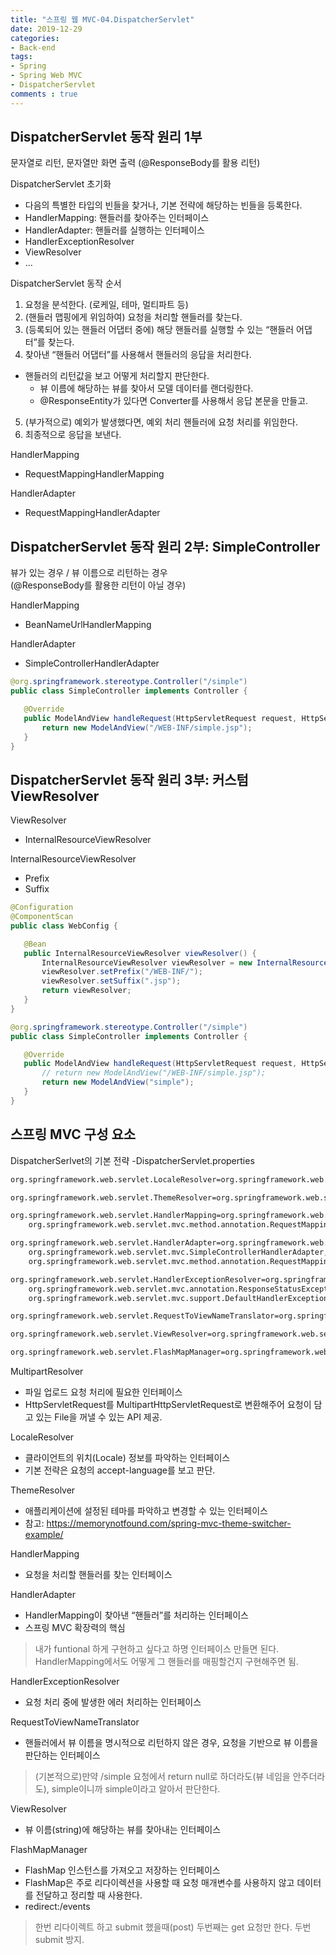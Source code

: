 ```yaml
---
title: "스프링 웹 MVC-04.DispatcherServlet"
date: 2019-12-29
categories: 
- Back-end
tags:
- Spring 
- Spring Web MVC
- DispatcherServlet
comments : true
---
```


## DispatcherServlet 동작 원리 1부
문자열로 리턴, 문자열만 화면 출력
(@ResponseBody를 활용 리턴)


DispatcherServlet 초기화
- 다음의 특별한 타입의 빈들을 찾거나, 기본 전략에 해당하는 빈들을 등록한다.
- HandlerMapping: 핸들러를 찾아주는 인터페이스
- HandlerAdapter: 핸들러를 실행하는 인터페이스
- HandlerExceptionResolver
- ViewResolver
- ...


DispatcherServlet 동작 순서
1. 요청을 분석한다. (로케일, 테마, 멀티파트 등)
2. (핸들러 맵핑에게 위임하여) 요청을 처리할 핸들러를 찾는다. 
3. (등록되어 있는 핸들러 어댑터 중에) 해당 핸들러를 실행할 수 있는 “핸들러 어댑터”를 찾는다.
4. 찾아낸 “핸들러 어댑터”를 사용해서 핸들러의 응답을 처리한다.
  - 핸들러의 리턴값을 보고 어떻게 처리할지 판단한다.
    - 뷰 이름에 해당하는 뷰를 찾아서 모델 데이터를 랜더링한다.
    - @ResponseEntity가 있다면 Converter를 사용해서 응답 본문을 만들고.
5. (부가적으로) 예외가 발생했다면, 예외 처리 핸들러에 요청 처리를 위임한다.
6. 최종적으로 응답을 보낸다.

HandlerMapping
- RequestMappingHandlerMapping

HandlerAdapter
- RequestMappingHandlerAdapter


## DispatcherServlet 동작 원리 2부: SimpleController
뷰가 있는 경우 / 뷰 이름으로 리턴하는 경우        
(@ResponseBody를 활용한 리턴이 아닐 경우)          


HandlerMapping
- BeanNameUrlHandlerMapping

HandlerAdapter
- SimpleControllerHandlerAdapter

~~~java
@org.springframework.stereotype.Controller("/simple")
public class SimpleController implements Controller {

   @Override
   public ModelAndView handleRequest(HttpServletRequest request, HttpServletResponse response) throws Exception {
       return new ModelAndView("/WEB-INF/simple.jsp");
   }
}
~~~


## DispatcherServlet 동작 원리 3부: 커스텀 ViewResolver


ViewResolver
- InternalResourceViewResolver

InternalResourceViewResolver
- Prefix
- Suffix

~~~ java
@Configuration
@ComponentScan
public class WebConfig {

   @Bean
   public InternalResourceViewResolver viewResolver() {
       InternalResourceViewResolver viewResolver = new InternalResourceViewResolver();
       viewResolver.setPrefix("/WEB-INF/");
       viewResolver.setSuffix(".jsp");
       return viewResolver;
   }
}
~~~
~~~java
@org.springframework.stereotype.Controller("/simple")
public class SimpleController implements Controller {

   @Override
   public ModelAndView handleRequest(HttpServletRequest request, HttpServletResponse response) throws Exception {
       // return new ModelAndView("/WEB-INF/simple.jsp");
       return new ModelAndView("simple");
   }
}
~~~



## 스프링 MVC 구성 요소


DispatcherSerlvet의 기본 전략
-DispatcherServlet.properties
~~~xml
org.springframework.web.servlet.LocaleResolver=org.springframework.web.servlet.i18n.AcceptHeaderLocaleResolver

org.springframework.web.servlet.ThemeResolver=org.springframework.web.servlet.theme.FixedThemeResolver

org.springframework.web.servlet.HandlerMapping=org.springframework.web.servlet.handler.BeanNameUrlHandlerMapping,\
	org.springframework.web.servlet.mvc.method.annotation.RequestMappingHandlerMapping

org.springframework.web.servlet.HandlerAdapter=org.springframework.web.servlet.mvc.HttpRequestHandlerAdapter,\
	org.springframework.web.servlet.mvc.SimpleControllerHandlerAdapter,\
	org.springframework.web.servlet.mvc.method.annotation.RequestMappingHandlerAdapter

org.springframework.web.servlet.HandlerExceptionResolver=org.springframework.web.servlet.mvc.method.annotation.ExceptionHandlerExceptionResolver,\
	org.springframework.web.servlet.mvc.annotation.ResponseStatusExceptionResolver,\
	org.springframework.web.servlet.mvc.support.DefaultHandlerExceptionResolver

org.springframework.web.servlet.RequestToViewNameTranslator=org.springframework.web.servlet.view.DefaultRequestToViewNameTranslator

org.springframework.web.servlet.ViewResolver=org.springframework.web.servlet.view.InternalResourceViewResolver

org.springframework.web.servlet.FlashMapManager=org.springframework.web.servlet.support.SessionFlashMapManager
~~~


MultipartResolver
- 파일 업로드 요청 처리에 필요한 인터페이스
- HttpServletRequest를 MultipartHttpServletRequest로 변환해주어 요청이 담고 있는 File을 꺼낼 수 있는 API 제공.

LocaleResolver
- 클라이언트의 위치(Locale) 정보를 파악하는 인터페이스
- 기본 전략은 요청의 accept-language를 보고 판단.

ThemeResolver
- 애플리케이션에 설정된 테마를 파악하고  변경할 수 있는 인터페이스
- 참고: https://memorynotfound.com/spring-mvc-theme-switcher-example/

HandlerMapping
- 요청을 처리할 핸들러를 찾는 인터페이스

HandlerAdapter
- HandlerMapping이 찾아낸 “핸들러”를 처리하는 인터페이스
- 스프링 MVC 확장력의 핵심
>내가 funtional 하게 구현하고 싶다고 하명 인터페이스 만들면 된다. HandlerMapping에서도 어떻게 그 핸들러를 매핑할건지 구현해주면 됨.

HandlerExceptionResolver
- 요청 처리 중에 발생한 에러 처리하는 인터페이스

RequestToViewNameTranslator
- 핸들러에서 뷰 이름을 명시적으로 리턴하지 않은 경우, 요청을 기반으로 뷰 이름을 판단하는 인터페이스
> (기본적으로)만약 /simple 요청에서 return null로 하더라도(뷰 네임을 안주더라도), simple이니까 simple이라고 알아서 판단한다. 

ViewResolver
- 뷰 이름(string)에 해당하는 뷰를 찾아내는 인터페이스

FlashMapManager
- FlashMap 인스턴스를 가져오고 저장하는 인터페이스
- FlashMap은 주로 리다이렉션을 사용할 때 요청 매개변수를 사용하지 않고 데이터를 전달하고 정리할 때 사용한다.
- redirect:/events
> 한번 리다이렉트 하고 submit 했을때(post) 두번째는 get 요청만 한다.
두번 submit 방지. 


